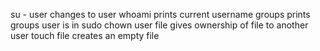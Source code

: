 su - user changes to user
whoami prints  current username
groups prints groups user is in
sudo chown user file gives ownership of file to another user
touch file creates an empty file
